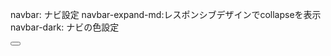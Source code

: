 <nav class="navbar navbar-expand-md navbar-dark bg-dark fixed-top">

navbar: ナビ設定
navbar-expand-md:レスポンシブデザインでcollapseを表示
navbar-dark: ナビの色設定

<!-- ハンバーガーメニュー -->
<button class="navbar-toggler" type="button" data-toggle="collapse" data-target="#navbarResponsive" name="button">